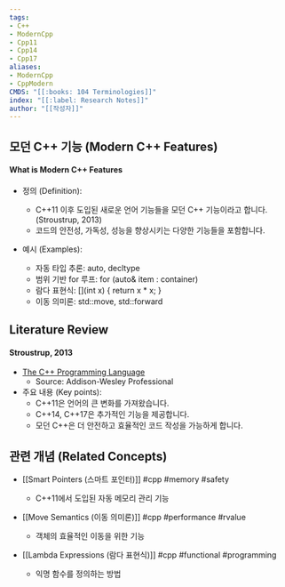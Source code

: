 ```yaml
---
tags:
- C++
- ModernCpp
- Cpp11
- Cpp14
- Cpp17
aliases:
- ModernCpp
- CppModern
CMDS: "[[:books: 104 Terminologies]]" 
index: "[[:label: Research Notes]]"
author: "[[작성자]]" 
---
```


## 모던 C++ 기능 (Modern C++ Features)

#### What is Modern C++ Features

- 정의 (Definition):
	- C++11 이후 도입된 새로운 언어 기능들을 모던 C++ 기능이라고 합니다. (Stroustrup, 2013)
	- 코드의 안전성, 가독성, 성능을 향상시키는 다양한 기능들을 포함합니다.

- 예시 (Examples):
	- 자동 타입 추론: auto, decltype
	- 범위 기반 for 루프: for (auto& item : container)
	- 람다 표현식: [](int x) { return x * x; }
	- 이동 의미론: std::move, std::forward

## Literature Review

#### Stroustrup, 2013
- [The C++ Programming Language](https://www.stroustrup.com/4th.html)
	- Source: Addison-Wesley Professional
- 주요 내용 (Key points):
	- C++11은 언어의 큰 변화를 가져왔습니다.
	- C++14, C++17은 추가적인 기능을 제공합니다.
	- 모던 C++은 더 안전하고 효율적인 코드 작성을 가능하게 합니다.

## 관련 개념 (Related Concepts)

- [[Smart Pointers (스마트 포인터)]] #cpp #memory #safety
	- C++11에서 도입된 자동 메모리 관리 기능

- [[Move Semantics (이동 의미론)]] #cpp #performance #rvalue
	- 객체의 효율적인 이동을 위한 기능

- [[Lambda Expressions (람다 표현식)]] #cpp #functional #programming
	- 익명 함수를 정의하는 방법 